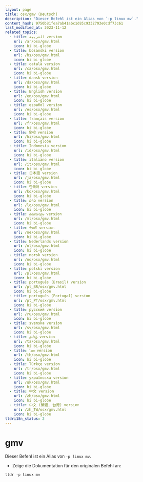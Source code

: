 ```yaml
---
layout: page
title: osx/gmv (Deutsch)
description: "Dieser Befehl ist ein Alias von `-p linux mv`."
content_hash: 9750b81fea7ab41abc1d85c9332793e0cdf73c61
last_modified_at: 2023-11-12
related_topics:
  - title: العربية version
    url: /ar/osx/gmv.html
    icon: bi bi-globe
  - title: bosanski version
    url: /bs/osx/gmv.html
    icon: bi bi-globe
  - title: català version
    url: /ca/osx/gmv.html
    icon: bi bi-globe
  - title: dansk version
    url: /da/osx/gmv.html
    icon: bi bi-globe
  - title: English version
    url: /en/osx/gmv.html
    icon: bi bi-globe
  - title: español version
    url: /es/osx/gmv.html
    icon: bi bi-globe
  - title: français version
    url: /fr/osx/gmv.html
    icon: bi bi-globe
  - title: हिन्दी version
    url: /hi/osx/gmv.html
    icon: bi bi-globe
  - title: Indonesia version
    url: /id/osx/gmv.html
    icon: bi bi-globe
  - title: italiano version
    url: /it/osx/gmv.html
    icon: bi bi-globe
  - title: 日本語 version
    url: /ja/osx/gmv.html
    icon: bi bi-globe
  - title: 한국어 version
    url: /ko/osx/gmv.html
    icon: bi bi-globe
  - title: ລາວ version
    url: /lo/osx/gmv.html
    icon: bi bi-globe
  - title: മലയാളം version
    url: /ml/osx/gmv.html
    icon: bi bi-globe
  - title: नेपाली version
    url: /ne/osx/gmv.html
    icon: bi bi-globe
  - title: Nederlands version
    url: /nl/osx/gmv.html
    icon: bi bi-globe
  - title: norsk version
    url: /no/osx/gmv.html
    icon: bi bi-globe
  - title: polski version
    url: /pl/osx/gmv.html
    icon: bi bi-globe
  - title: português (Brasil) version
    url: /pt_BR/osx/gmv.html
    icon: bi bi-globe
  - title: português (Portugal) version
    url: /pt_PT/osx/gmv.html
    icon: bi bi-globe
  - title: русский version
    url: /ru/osx/gmv.html
    icon: bi bi-globe
  - title: svenska version
    url: /sv/osx/gmv.html
    icon: bi bi-globe
  - title: தமிழ் version
    url: /ta/osx/gmv.html
    icon: bi bi-globe
  - title: ไทย version
    url: /th/osx/gmv.html
    icon: bi bi-globe
  - title: Türkçe version
    url: /tr/osx/gmv.html
    icon: bi bi-globe
  - title: українська version
    url: /uk/osx/gmv.html
    icon: bi bi-globe
  - title: 中文 version
    url: /zh/osx/gmv.html
    icon: bi bi-globe
  - title: 中文 (繁體, 台灣) version
    url: /zh_TW/osx/gmv.html
    icon: bi bi-globe
tldri18n_status: 2
---
```

# gmv

Dieser Befehl ist ein Alias von `-p linux mv`.

- Zeige die Dokumentation für den originalen Befehl an:

`tldr -p linux mv`
